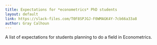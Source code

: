 ```yaml
---
title: Expectations for *econometrics* PhD students
layout: default
link: https://slack-files.com/T0F8SPJGJ-F0WMAGK4Y-7cb66a33a8
author: Gray Calhoun
---
```


A list of expectations for students planning to do a field in Econometrics.
